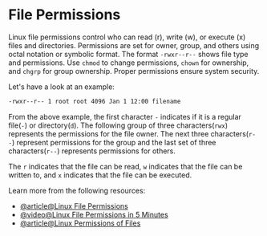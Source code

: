 # File Permissions

Linux file permissions control who can read (r), write (w), or execute (x) files and directories. Permissions are set for owner, group, and others using octal notation or symbolic format. The format `-rwxr--r--` shows file type and permissions. Use `chmod` to change permissions, `chown` for ownership, and `chgrp` for group ownership. Proper permissions ensure system security.

Let's have a look at an example:

```bash
-rwxr--r-- 1 root root 4096 Jan 1 12:00 filename
```

From the above example, the first character `-` indicates if it is a regular file(`-`) or directory(`d`). The following group of three characters(`rwx`) represents the permissions for the file owner. The next three characters(`r--`) represent permissions for the group and the last set of three characters(`r--`) represents permissions for others.

The `r` indicates that the file can be read, `w` indicates that the file can be written to, and `x` indicates that the file can be executed.

Learn more from the following resources:

- [@article@Linux File Permissions](https://linuxhandbook.com/linux-file-permissions/)
- [@video@Linux File Permissions in 5 Minutes](https://www.youtube.com/watch?v=LnKoncbQBsM)
- [@article@Linux Permissions of Files](https://labex.io/tutorials/linux-permissions-of-files-270252)